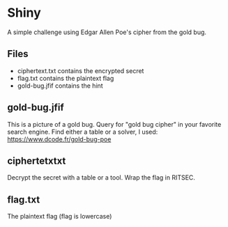# Shiny
A simple challenge using Edgar Allen Poe's cipher from the gold bug.

## Files
 - ciphertext.txt contains the encrypted secret
 - flag.txt contains the plaintext flag
 - gold-bug.jfif contains the hint

## gold-bug.jfif
This is a picture of a gold bug.
Query for "gold bug cipher" in your favorite search engine.
Find either a table or a solver, I used: https://www.dcode.fr/gold-bug-poe

## ciphertetxtxt
Decrypt the secret with a table or a tool.
Wrap the flag in RITSEC.

## flag.txt
The plaintext flag (flag is lowercase)
